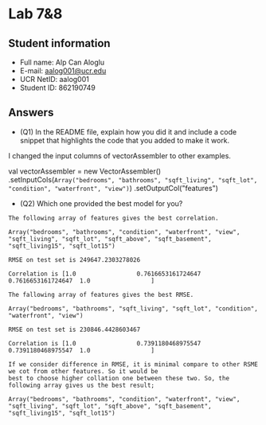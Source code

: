 # Lab 7&8

## Student information
* Full name: Alp Can Aloglu
* E-mail: aalog001@ucr.edu
* UCR NetID: aalog001
* Student ID: 862190749

## Answers

* (Q1) In the README file, explain how you did it and include a code snippet that highlights the code that you added 
  to make it work. 
   

I changed the input columns of vectorAssembler to other examples.

val vectorAssembler = new VectorAssembler()
          .setInputCols(`Array("bedrooms", "bathrooms", "sqft_living", "sqft_lot", "condition", "waterfront", "view")`)
          .setOutputCol("features")


* (Q2) Which one provided the best model for you?

```text
The following array of features gives the best correlation.

Array("bedrooms", "bathrooms", "condition", "waterfront", "view", "sqft_living", "sqft_lot", "sqft_above", "sqft_basement", "sqft_living15", "sqft_lot15")

RMSE on test set is 249647.2303278026

Correlation is [1.0                 0.7616653161724647  
0.7616653161724647  1.0                 ]

The fallowing array of features gives the best RMSE.

Array("bedrooms", "bathrooms", "sqft_living", "sqft_lot", "condition", "waterfront", "view")

RMSE on test set is 230846.4428603467

Correlation is [1.0                 0.7391180468975547  
0.7391180468975547  1.0                 ]

If we consider difference in RMSE, it is minimal compare to other RSME we cot from other features. So it would be 
best to choose higher collation one between these two. So, the following array gives us the best result;

Array("bedrooms", "bathrooms", "condition", "waterfront", "view", "sqft_living", "sqft_lot", "sqft_above", "sqft_basement", "sqft_living15", "sqft_lot15")


```